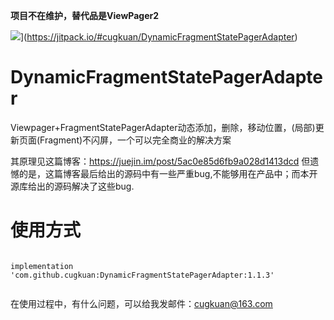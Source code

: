 **项目不在维护，替代品是ViewPager2**

![](https://jitpack.io/v/cugkuan/DynamicFragmentStatePagerAdapter.svg)](https://jitpack.io/#cugkuan/DynamicFragmentStatePagerAdapter)
# DynamicFragmentStatePagerAdapter
Viewpager+FragmentStatePagerAdapter动态添加，删除，移动位置，(局部)更新页面(Fragment)不闪屏，一个可以完全商业的解决方案

其原理见这篇博客：https://juejin.im/post/5ac0e85d6fb9a028d1413dcd 但遗憾的是，这篇博客最后给出的源码中有一些严重bug,不能够用在产品中；而本开源库给出的源码解决了这些bug.

# 使用方式

```

implementation 'com.github.cugkuan:DynamicFragmentStatePagerAdapter:1.1.3'
	
```


在使用过程中，有什么问题，可以给我发邮件：cugkuan@163.com
